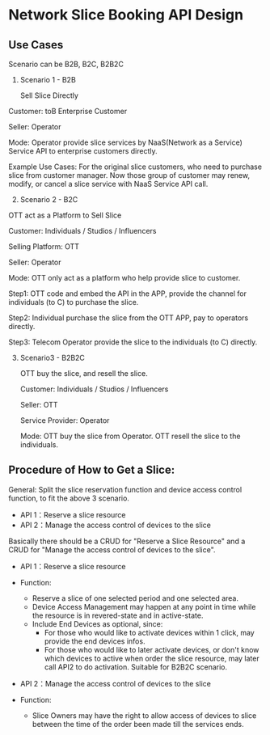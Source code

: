 # Network Slice Booking API Design

## **Use Cases**
Scenario can be  B2B, B2C, B2B2C

1. Scenario 1 - B2B

   Sell Slice Directly

Customer: toB Enterprise Customer

Seller: Operator 

Mode: Operator provide slice services by NaaS(Network as a Service) Service API to enterprise customers directly. 

Example Use Cases: For the original slice customers, who need to purchase slice from customer manager. Now those group of customer may renew, modify, or cancel a slice service with NaaS Service API call. 




2. Scenario 2 - B2C

OTT act as a Platform to Sell Slice

Customer: Individuals  / Studios / Influencers

Selling Platform: OTT

Seller: Operator

Mode: OTT only act as a platform who help provide slice to customer. 

Step1: OTT code and embed the API in the APP, provide the channel for individuals (to C) to purchase the slice. 

Step2: Individual purchase the slice from the OTT APP, pay to operators directly. 

Step3: Telecom Operator provide the slice to the individuals (to C) directly. 




3. Scenario3 - B2B2C

   OTT buy the slice, and resell the slice. 

   Customer: Individuals  / Studios / Influencers

   Seller: OTT

   Service Provider: Operator

   Mode: OTT buy the slice from Operator. OTT resell the slice to the individuals.



##  **Procedure of How to Get a Slice:**

General: Split the slice reservation function and device access control function, to fit the above 3 scenario.

   - API 1：Reserve a slice resource 
   - API 2：Manage the access control of devices to the slice

Basically there should be a CRUD for "Reserve a Slice Resource" and a CRUD for "Manage the access control of devices to the slice". 
- API 1：Reserve a slice resource 
- Function: 
  - Reserve a slice of one selected period and one selected area. 
  - Device Access Management may happen at any point in time while the resource is in revered-state and in active-state.
  - Include End Devices as optional, since: 
    - For those who would like to activate devices within 1 click, may provide the end devices infos. 
    - For those who would like to later activate devices, or don't know which devices to active when order the slice resource, may later call API2 to do activation. Suitable for B2B2C scenario.


- API 2：Manage the access control of devices to the slice
- Function:
  - Slice Owners may have the right to allow access of devices to slice between the time of the order been made till the services ends. 





